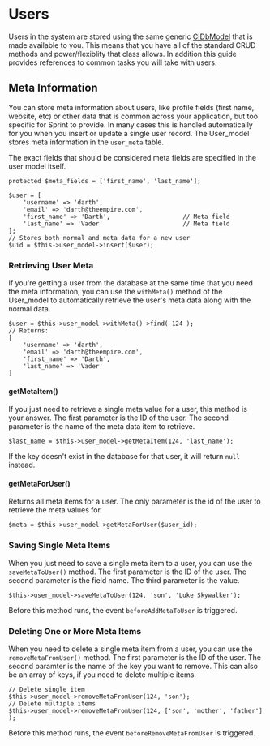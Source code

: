 # Users
Users in the system are stored using the same generic [CIDbModel](general/models) that is made available to you. This means that you have all of the standard CRUD methods and power/flexiblity that class allows. In addition this guide provides references to common tasks you will take with users. 

## Meta Information
You can store meta information about users, like profile fields (first name, website, etc) or other data that is common across your application, but too specific for Sprint to provide.  In many cases this is handled automatically for you when you insert or update a single user record. The User_model stores meta information in the `user_meta` table. 

The exact fields that should be considered meta fields are specified in the user model itself. 

	protected $meta_fields = ['first_name', 'last_name'];

	$user = [
		'username' => 'darth',
		'email' => 'darth@theempire.com',
		'first_name' => 'Darth',					// Meta field
		'last_name' => 'Vader'						// Meta field
	];
	// Stores both normal and meta data for a new user
	$uid = $this->user_model->insert($user);

### Retrieving User Meta
If you're getting a user from the database at the same time that you need the meta information, you can use the `withMeta()` method of the User_model to automatically retrieve the user's meta data along with the normal data. 

	$user = $this->user_model->withMeta()->find( 124 );
	// Returns: 
	[
		'username' => 'darth',
		'email' => 'darth@theempire.com',
		'first_name' => 'Darth',
		'last_name' => 'Vader'	
	]

#### getMetaItem()
If you just need to retrieve a single meta value for a user, this method is your answer. The first parameter is the ID of the user. The second parameter is the name of the meta data item to retrieve. 

	$last_name = $this->user_model->getMetaItem(124, 'last_name');

If the key doesn't exist in the database for that user, it will return `null` instead.

#### getMetaForUser()
Returns all meta items for a user. The only parameter is the id of the user to retrieve the meta values for. 

	$meta = $this->user_model->getMetaForUser($user_id);

### Saving Single Meta Items
When you just need to save a single meta item to a user, you can use the `saveMetaToUser()` method. The first parameter is the ID of the user. The second parameter is the field name. The third parameter is the value.

	$this->user_model->saveMetaToUser(124, 'son', 'Luke Skywalker');

Before this method runs, the event `beforeAddMetaToUser` is triggered.

### Deleting One or More Meta Items
When you need to delete a single meta item from a user, you can use the `removeMetaFromUser()` method. The first parameter is the ID of the user. The second paramter is the name of the key you want to remove. This can also be an array of keys, if you need to delete multiple items.

	// Delete single item
	$this->user_model->removeMetaFromUser(124, 'son');
	// Delete multiple items
	$this->user_model->removeMetaFromUser(124, ['son', 'mother', 'father'] );

Before this method runs, the event `beforeRemoveMetaFromUser` is triggered.
